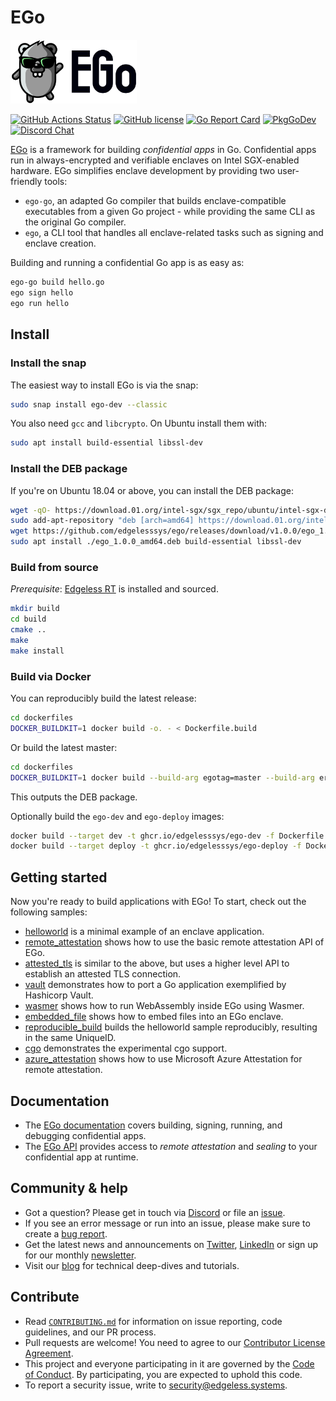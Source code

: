 # EGo
<img src="src/logo.svg" alt="EGo logo" width="40%"/>

[![GitHub Actions Status][github-actions-badge]][github-actions]
[![GitHub license][license-badge]](LICENSE)
[![Go Report Card][go-report-card-badge]][go-report-card]
[![PkgGoDev][go-pkg-badge]][go-pkg]
[![Discord Chat][discord-badge]][discord]

[EGo](https://www.edgeless.systems/products/ego/) is a framework for building *confidential apps* in Go. Confidential apps run in always-encrypted and verifiable enclaves on Intel SGX-enabled hardware. EGo simplifies enclave development by providing two user-friendly tools:

* `ego-go`, an adapted Go compiler that builds enclave-compatible executables from a given Go project - while providing the same CLI as the original Go compiler.
* `ego`, a CLI tool that handles all enclave-related tasks such as signing and enclave creation.

Building and running a confidential Go app is as easy as:
```sh
ego-go build hello.go
ego sign hello
ego run hello
```

## Install

### Install the snap
The easiest way to install EGo is via the snap:
```sh
sudo snap install ego-dev --classic
```

You also need `gcc` and `libcrypto`. On Ubuntu install them with:
```sh
sudo apt install build-essential libssl-dev
```

### Install the DEB package
If you're on Ubuntu 18.04 or above, you can install the DEB package:
```bash
wget -qO- https://download.01.org/intel-sgx/sgx_repo/ubuntu/intel-sgx-deb.key | sudo apt-key add
sudo add-apt-repository "deb [arch=amd64] https://download.01.org/intel-sgx/sgx_repo/ubuntu `lsb_release -cs` main"
wget https://github.com/edgelesssys/ego/releases/download/v1.0.0/ego_1.0.0_amd64.deb
sudo apt install ./ego_1.0.0_amd64.deb build-essential libssl-dev
```

### Build from source
*Prerequisite*: [Edgeless RT](https://github.com/edgelesssys/edgelessrt) is installed and sourced.

```sh
mkdir build
cd build
cmake ..
make
make install
```

### Build via Docker
You can reproducibly build the latest release:
```sh
cd dockerfiles
DOCKER_BUILDKIT=1 docker build -o. - < Dockerfile.build
```
Or build the latest master:
```sh
cd dockerfiles
DOCKER_BUILDKIT=1 docker build --build-arg egotag=master --build-arg erttag=master -o. - < Dockerfile.build
```
This outputs the DEB package.

Optionally build the `ego-dev` and `ego-deploy` images:
```sh
docker build --target dev -t ghcr.io/edgelesssys/ego-dev -f Dockerfile.release .
docker build --target deploy -t ghcr.io/edgelesssys/ego-deploy -f Dockerfile.release .
```

## Getting started
Now you're ready to build applications with EGo! To start, check out the following samples:
* [helloworld](samples/helloworld) is a minimal example of an enclave application.
* [remote_attestation](samples/remote_attestation) shows how to use the basic remote attestation API of EGo.
* [attested_tls](samples/attested_tls) is similar to the above, but uses a higher level API to establish an attested TLS connection.
* [vault](samples/vault) demonstrates how to port a Go application exemplified by Hashicorp Vault.
* [wasmer](samples/wasmer) shows how to run WebAssembly inside EGo using Wasmer.
* [embedded_file](samples/embedded_file) shows how to embed files into an EGo enclave.
* [reproducible_build](samples/reproducible_build) builds the helloworld sample reproducibly, resulting in the same UniqueID.
* [cgo](samples/cgo) demonstrates the experimental cgo support.
* [azure_attestation](samples/azure_attestation) shows how to use Microsoft Azure Attestation for remote attestation.

## Documentation
* The [EGo documentation](https://docs.edgeless.systems/ego) covers building, signing, running, and debugging confidential apps.
* The [EGo API](https://pkg.go.dev/github.com/edgelesssys/ego) provides access to *remote attestation* and *sealing* to your confidential app at runtime.

## Community & help

* Got a question? Please get in touch via [Discord][discord] or file an [issue](https://github.com/edgelesssys/ego/issues).
* If you see an error message or run into an issue, please make sure to create a [bug report](https://github.com/edgelesssys/ego/issues).
* Get the latest news and announcements on [Twitter](https://twitter.com/EdgelessSystems), [LinkedIn](https://www.linkedin.com/company/edgeless-systems/) or sign up for our monthly [newsletter](https://www.edgeless.systems/#newsletter-signup).
* Visit our [blog](https://blog.edgeless.systems/) for technical deep-dives and tutorials.

## Contribute

* Read [`CONTRIBUTING.md`](CONTRIBUTING.md) for information on issue reporting, code guidelines, and our PR process.
* Pull requests are welcome! You need to agree to our [Contributor License Agreement](https://cla-assistant.io/edgelesssys/ego).
* This project and everyone participating in it are governed by the [Code of Conduct](/CODE_OF_CONDUCT.md). By participating, you are expected to uphold this code.
* To report a security issue, write to security@edgeless.systems.


<!-- refs -->
[github-actions]: https://github.com/edgelesssys/ego/actions
[github-actions-badge]: https://github.com/edgelesssys/ego/workflows/Unit%20Tests/badge.svg
[go-pkg]: https://pkg.go.dev/github.com/edgelesssys/ego
[go-pkg-badge]: https://pkg.go.dev/badge/github.com/edgelesssys/ego
[go-report-card]: https://goreportcard.com/report/github.com/edgelesssys/ego
[go-report-card-badge]: https://goreportcard.com/badge/github.com/edgelesssys/ego
[license-badge]: https://img.shields.io/github/license/edgelesssys/ego
[discord]: https://discord.gg/rH8QTH56JN
[discord-badge]: https://img.shields.io/badge/chat-on%20Discord-blue
